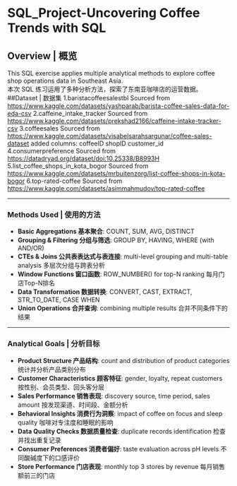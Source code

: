 # SQL_Project-Uncovering Coffee Trends with SQL
## Overview | 概览

This SQL exercise applies multiple analytical methods to explore coffee shop operations data in Southeast Asia.  
本次 SQL 练习运用了多种分析方法，探索了东南亚咖啡店的运营数据。  
##Dataset | 数据集
1.baristacoffeesalestbl
Sourced from https://www.kaggle.com/datasets/yashparab/barista-coffee-sales-data-for-eda-csv
2.caffeine_intake_tracker
Sourced from https://www.kaggle.com/datasets/prekshad2166/caffeine-intake-tracker-csv
3.coffeesales
Sourced from https://www.kaggle.com/datasets/visabelsarahsargunar/coffee-sales-dataset
added columns:
coffeeID
shopID
customer_id
4.consumerpreference
Sourced from https://datadryad.org/dataset/doi:10.25338/B8993H
5.list_coffee_shops_in_kota_bogor
Sourced from https://www.kaggle.com/datasets/mrbuitenzorg/list-coffee-shops-in-kota-bogor
6.top-rated-coffee
Sourced from https://www.kaggle.com/datasets/asimmahmudov/top-rated-coffee

---

### Methods Used | 使用的方法
- **Basic Aggregations 基本聚合**: COUNT, SUM, AVG, DISTINCT  
- **Grouping & Filtering 分组与筛选**: GROUP BY, HAVING, WHERE (with AND/OR)  
- **CTEs & Joins 公共表表达式与表连接**: multi-level grouping and multi-table analysis 多层次分组与跨表分析  
- **Window Functions 窗口函数**: ROW_NUMBER() for top-N ranking 每月门店Top-N排名  
- **Data Transformation 数据转换**: CONVERT, CAST, EXTRACT, STR_TO_DATE, CASE WHEN  
- **Union Operations 合并查询**: combining multiple results 合并不同条件下的结果  

---

### Analytical Goals | 分析目标
- **Product Structure 产品结构**: count and distribution of product categories 统计并分析产品类别分布  
- **Customer Characteristics 顾客特征**: gender, loyalty, repeat customers 按性别、会员类型、回头客分层  
- **Sales Performance 销售表现**: discovery source, time period, sales amount 按发现渠道、时间段、金额分析  
- **Behavioral Insights 消费行为洞察**: impact of coffee on focus and sleep quality 咖啡对专注度和睡眠的影响  
- **Data Quality Checks 数据质量检查**: duplicate records identification 检查并找出重复记录  
- **Consumer Preferences 消费者偏好**: taste evaluation across pH levels 不同酸碱度下的口感评价  
- **Store Performance 门店表现**: monthly top 3 stores by revenue 每月销售额前三的门店  
